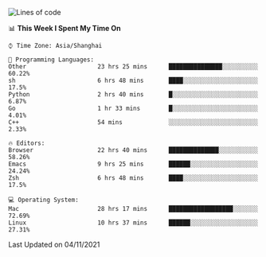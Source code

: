 <!--START_SECTION:waka-->
![Lines of code](https://img.shields.io/badge/From%20Hello%20World%20I%27ve%20Written-34425%20lines%20of%20code-blue)

📊 **This Week I Spent My Time On** 

```text
⌚︎ Time Zone: Asia/Shanghai

💬 Programming Languages: 
Other                    23 hrs 25 mins      ███████████████░░░░░░░░░░   60.22% 
sh                       6 hrs 48 mins       ████░░░░░░░░░░░░░░░░░░░░░   17.5% 
Python                   2 hrs 40 mins       █░░░░░░░░░░░░░░░░░░░░░░░░   6.87% 
Go                       1 hr 33 mins        █░░░░░░░░░░░░░░░░░░░░░░░░   4.01% 
C++                      54 mins             ░░░░░░░░░░░░░░░░░░░░░░░░░   2.33%

🔥 Editors: 
Browser                  22 hrs 40 mins      ██████████████░░░░░░░░░░░   58.26% 
Emacs                    9 hrs 25 mins       ██████░░░░░░░░░░░░░░░░░░░   24.24% 
Zsh                      6 hrs 48 mins       ████░░░░░░░░░░░░░░░░░░░░░   17.5%

💻 Operating System: 
Mac                      28 hrs 17 mins      ██████████████████░░░░░░░   72.69% 
Linux                    10 hrs 37 mins      ██████░░░░░░░░░░░░░░░░░░░   27.31%

```


 Last Updated on 04/11/2021
<!--END_SECTION:waka-->
